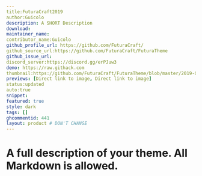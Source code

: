 ```yaml
---
title:FuturaCraft2019
author:Guicolo
description: A SHORT Description
download:
maintainer_name:
contributor_name:Guicolo
github_profile_url: https://github.com/FuturaCraft/
github_source_url:https://github.com/FuturaCraft/FuturaTheme
github_issue_url:
discord_server:https://discord.gg/erPJuw3
demo: https://raw.githack.com
thumbnail:https://github.com/FuturaCraft/FuturaTheme/blob/master/2019-09-01_22.52.35.pn
previews: [Direct link to image, Direct link to image]
status:updated
auto:true
snippet:
featured: true
style: dark
tags: []
ghcommentid: 441
layout: product # DON'T CHANGE
---
```

# A full description of your theme. All Markdown is allowed.
